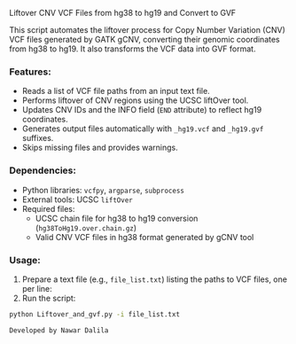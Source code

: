 Liftover CNV VCF Files from hg38 to hg19 and Convert to GVF

This script automates the liftover process for Copy Number Variation (CNV) VCF files generated
by GATK gCNV, converting their genomic coordinates from hg38 to hg19. It also transforms the
VCF data into GVF format.

### Features:
- Reads a list of VCF file paths from an input text file.
- Performs liftover of CNV regions using the UCSC liftOver tool.
- Updates CNV IDs and the INFO field (`END` attribute) to reflect hg19 coordinates.
- Generates output files automatically with `_hg19.vcf` and `_hg19.gvf` suffixes.
- Skips missing files and provides warnings.

### Dependencies:
- Python libraries: `vcfpy`, `argparse`, `subprocess`
- External tools: UCSC `liftOver`
- Required files:
    - UCSC chain file for hg38 to hg19 conversion (`hg38ToHg19.over.chain.gz`)
    - Valid CNV VCF files in hg38 format generated by gCNV tool

### Usage:
1. Prepare a text file (e.g., `file_list.txt`) listing the paths to VCF files, one per line:
2. Run the script:
```bash
python Liftover_and_gvf.py -i file_list.txt

Developed by Nawar Dalila
